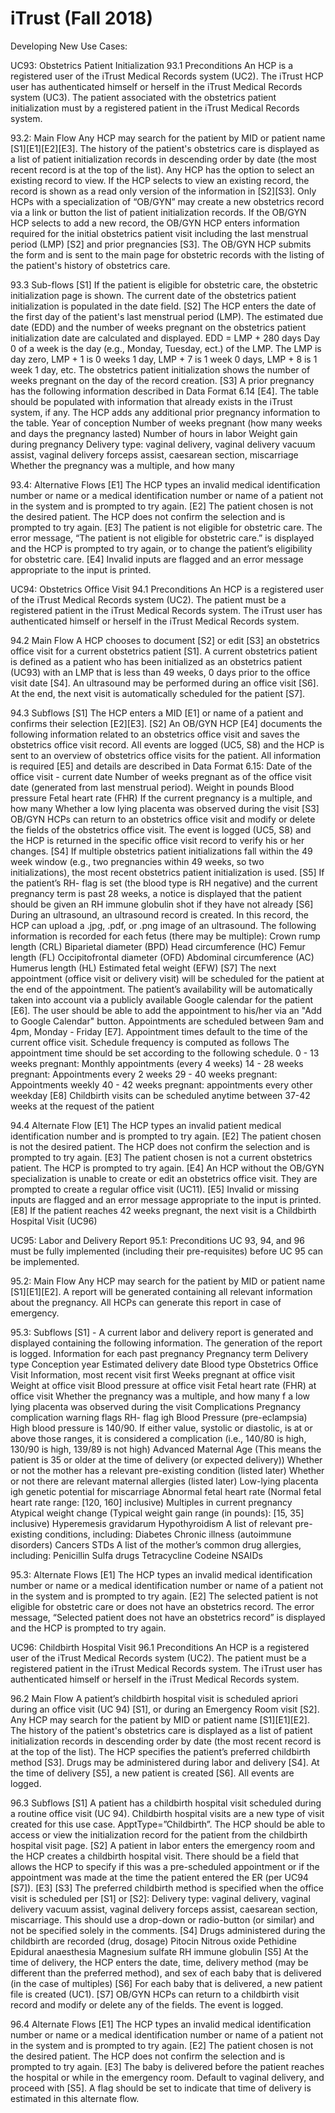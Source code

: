 # iTrust (Fall 2018)

Developing New Use Cases:

UC93: Obstetrics Patient Initialization
93.1 Preconditions
An HCP is a registered user of the iTrust Medical Records system (UC2). The iTrust HCP user has authenticated himself or herself in the iTrust Medical Records system (UC3). The patient associated with the obstetrics patient initialization must by a registered patient in the iTrust Medical Records system.

93.2: Main Flow
Any HCP may search for the patient by MID or patient name [S1][E1][E2][E3]. The history of the patient's obstetrics care is displayed as a list of patient initialization records in descending order by date (the most recent record is at the top of the list). Any HCP has the option to select an existing record to view. If the HCP selects to view an existing record, the record is shown as a read only version of the information in [S2][S3]. Only HCPs with a specialization of “OB/GYN” may create a new obstetrics record via a link or button the list of patient initialization records. If the OB/GYN HCP selects to add a new record, the OB/GYN HCP enters information required for the initial obstetrics patient visit including the last menstrual period (LMP) [S2] and prior pregnancies [S3]. The OB/GYN HCP submits the form and is sent to the main page for obstetric records with the listing of the patient's history of obstetrics care.

93.3 Sub-flows
[S1] If the patient is eligible for obstetric care, the obstetric initialization page is shown. The current date of the obstetrics patient initialization is populated in the date field.
[S2] The HCP enters the date of the first day of the patient's last menstrual period (LMP). The estimated due date (EDD) and the number of weeks pregnant on the obstetrics patient initialization date are calculated and displayed.
	EDD = LMP + 280 days
	Day 0 of a week is the day (e.g., Monday, Tuesday, ect.) of the LMP. The LMP is day zero, LMP + 1 is 0 weeks 1 day, LMP + 7 is 1 week 0 days, LMP + 8 is 1 week 1 day, etc. The obstetrics patient initialization shows the number of weeks pregnant on the day of the record creation.
[S3] A prior pregnancy has the following information described in Data Format 6.14 [E4]. The table should be populated with information that already exists in the iTrust system, if any. The HCP adds any additional prior pregnancy information to the table.
	Year of conception
	Number of weeks pregnant (how many weeks and days the pregnancy lasted)
	Number of hours in labor
	Weight gain during pregnancy
	Delivery type: vaginal delivery, vaginal delivery vacuum assist, vaginal delivery forceps assist, caesarean section, miscarriage
	Whether the pregnancy was a multiple, and how many

93.4: Alternative Flows
[E1] The HCP types an invalid medical identification number or name or a medical identification number or name of a patient not in the system and is prompted to try again.
[E2] The patient chosen is not the desired patient. The HCP does not confirm the selection and is prompted to try again.
[E3] The patient is not eligible for obstetric care.  The error message, “The patient is not eligible for obstetric care.” is displayed and the HCP is prompted to try again, or to change the patient’s eligibility for obstetric care.
[E4] Invalid inputs are flagged and an error message appropriate to the input is printed.

UC94: Obstetrics Office Visit
94.1 Preconditions
An HCP is a registered user of the iTrust Medical Records system (UC2). The patient must be a registered patient in the iTrust Medical Records system. The iTrust user has authenticated himself or herself in the iTrust Medical Records system.

94.2 Main Flow
A HCP chooses to document [S2] or edit [S3] an obstetrics office visit for a current obstetrics patient [S1]. A current obstetrics patient is defined as a patient who has been initialized as an obstetrics patient (UC93) with an LMP that is less than 49 weeks, 0 days prior to the office visit date [S4]. An ultrasound may be performed during an office visit [S6]. At the end, the next visit is automatically scheduled for the patient [S7].

94.3 Subflows
[S1] The HCP enters a MID [E1] or name of a patient and confirms their selection [E2][E3].
[S2] An OB/GYN HCP [E4] documents the following information related to an obstetrics office visit and saves the obstetrics office visit record. All events are logged (UC5, S8) and the HCP is sent to an overview of obstetrics office visits for the patient. All information is required [E5] and details are described in Data Format 6.15: Date of the office visit - current date
	Number of weeks pregnant as of the office visit date (generated from last menstrual period).
	Weight in pounds
	Blood pressure
	Fetal heart rate (FHR)
	If the current pregnancy is a multiple, and how many
	Whether a low lying placenta was observed during the visit
[S3] OB/GYN HCPs can return to an obstetrics office visit and modify or delete the fields of the obstetrics office visit. The event is logged (UC5, S8) and the HCP is returned in the specific office visit record to verify his or her changes.
[S4] If multiple obstetrics patient initializations fall within the 49 week window (e.g., two pregnancies within 49 weeks, so two initializations), the most recent obstetrics patient initialization is used.
[S5] If the patient’s RH- flag is set (the blood type is RH negative) and the current pregnancy term is past 28 weeks, a notice is displayed that the patient should be given an RH immune globulin shot if they have not already
[S6] During an ultrasound, an ultrasound record is created. In this record, the HCP can upload a .jpg, .pdf, or .png image of an ultrasound. The following information is recorded for each fetus (there may be multiple):
	Crown rump length (CRL)
	Biparietal diameter (BPD)
	Head circumference (HC)
	Femur length (FL)
	Occipitofrontal diameter (OFD)
	Abdominal circumference (AC)
	Humerus length (HL)
	Estimated fetal weight (EFW)
[S7] The next appointment (office visit or delivery visit) will be scheduled for the patient at the end of the appointment. The patient’s availability will be automatically taken into account via a publicly available Google calendar for the patient [E6]. The user should be able to add the appointment to his/her via an "Add to Google Calendar" button. Appointments are scheduled between 9am and 4pm, Monday - Friday [E7]. Appointment times default to the time of the current office visit. Schedule frequency is computed as follows  The appointment time should be set according to the following schedule. 
	0 - 13 weeks pregnant: Monthly appointments (every 4 weeks)
	14 - 28 weeks pregnant: Appointments every 2 weeks
	29 - 40 weeks pregnant: Appointments weekly
	40 - 42 weeks pregnant: appointments every other weekday [E8]
	Childbirth visits can be scheduled anytime between 37-42 weeks at the request of the patient

94.4 Alternate Flow
[E1] The HCP types an invalid patient medical identification number and is prompted to try again.
[E2] The patient chosen is not the desired patient. The HCP does not confirm the selection and is prompted to try again.
[E3] The patient chosen is not a current obstetrics patient. The HCP is prompted to try again.
[E4] An HCP without the OB/GYN specialization is unable to create or edit an obstetrics office visit. They are prompted to create a regular office visit (UC11).
[E5] Invalid or missing inputs are flagged and an error message appropriate to the input is printed.
[E8] If the patient reaches 42 weeks pregnant, the next visit is a Childbirth Hospital Visit (UC96)

UC95: Labor and Delivery Report
95.1: Preconditions
UC 93, 94, and 96 must be fully implemented (including their pre-requisites) before UC 95 can be implemented.

95.2: Main Flow
Any HCP may search for the patient by MID or patient name [S1][E1][E2]. A report will be generated containing all relevant information about the pregnancy. All HCPs can generate this report in case of emergency.

95.3: Subflows
[S1] - A current labor and delivery report is generated and displayed containing the following information. The generation of the report is logged.
Information for each past pregnancy
	Pregnancy term
	Delivery type
	Conception year
Estimated delivery date
Blood type
Obstetrics Office Visit Information, most recent visit first
	Weeks pregnant at office visit
	Weight at office visit
	Blood pressure at office visit
	Fetal heart rate (FHR) at office visit
	Whether the pregnancy was a multiple, and how many
	f a low lying placenta was observed during the visit
	Complications
Pregnancy complication warning flags
	RH- flag
	igh Blood Pressure (pre-eclampsia)
	High blood pressure is 140/90. If either value, systolic or diastolic, is at or above those ranges, it is considered a complication (i.e., 140/80 is high, 130/90 is high, 139/89 is not high)
	Advanced Maternal Age (This means the patient is 35 or older at the time of delivery (or expected delivery))
	Whether or not the mother has a relevant pre-existing condition (listed later)
	Whether or not there are relevant maternal allergies (listed later)
	Low-lying placenta
	igh genetic potential for miscarriage
	Abnormal fetal heart rate (Normal fetal heart rate range: [120, 160] inclusive)
	Multiples in current pregnancy
	Atypical weight change (Typical weight gain range (in pounds): [15, 35] inclusive)
	Hyperemesis gravidarum
	Hypothyroidism
A list of relevant pre-existing conditions, including:
	Diabetes
	Chronic illness (autoimmune disorders)
	Cancers
	STDs
A list of the mother’s common drug allergies, including:
	Penicillin
	Sulfa drugs
	Tetracycline
	Codeine
	NSAIDs

95.3: Alternate Flows
[E1] The HCP types an invalid medical identification number or name or a medical identification number or name of a patient not in the system and is prompted to try again.
[E2] The selected patient is not eligible for obstetric care or does not have an obstetrics record. The error message, “Selected patient does not have an obstetrics record” is displayed and the HCP is prompted to try again.

UC96: Childbirth Hospital Visit
96.1 Preconditions
An HCP is a registered user of the iTrust Medical Records system (UC2). The patient must be a registered patient in the iTrust Medical Records system. The iTrust user has authenticated himself or herself in the iTrust Medical Records system.

96.2 Main Flow
A patient’s childbirth hospital visit is scheduled apriori during an office visit (UC 94) [S1], or during an Emergency Room visit [S2]. Any HCP may search for the patient by MID or patient name [S1][E1][E2]. The history of the patient's obstetrics care is displayed as a list of patient initialization records in descending order by date (the most recent record is at the top of the list). The HCP specifies the patient’s preferred childbirth method [S3]. Drugs may be administered during labor and delivery [S4]. At the time of delivery [S5], a new patient is created [S6]. All events are logged.

96.3 Subflows
[S1] A patient has a childbirth hospital visit scheduled during a routine office visit (UC 94). Childbirth hospital visits are a new type of visit created for this use case. ApptType=”Childbirth”. The HCP should be able to access or view the initialization record for the patient from the childbirth hospital visit page.
[S2] A patient in labor enters the emergency room and the HCP creates a childbirth hospital visit. There should be a field that allows the HCP to specify if this was a pre-scheduled appointment or if the appointment was made at the time the patient entered the ER (per UC94 [S7]). [E3]
[S3] The preferred childbirth method is specified when the office visit is scheduled per [S1] or [S2]: Delivery type: vaginal delivery, vaginal delivery vacuum assist, vaginal delivery forceps assist, caesarean section, miscarriage. This should use a drop-down or radio-button (or similar) and not be specified solely in the comments.
[S4] Drugs administered during the childbirth are recorded (drug, dosage)
	Pitocin
	Nitrous oxide
	Pethidine
	Epidural anaesthesia
	Magnesium sulfate
	RH immune globulin
[S5] At the time of delivery, the HCP enters the date, time, delivery method (may be different than the preferred method), and sex of each baby that is delivered (in the case of multiples)
[S6] For each baby that is delivered, a new patient file is created (UC1).
[S7] OB/GYN HCPs can return to a childbirth visit record and modify or delete any of the fields. The event is logged.

96.4 Alternate Flows
[E1] The HCP types an invalid medical identification number or name or a medical identification number or name of a patient not in the system and is prompted to try again.
[E2] The patient chosen is not the desired patient. The HCP does not confirm the selection and is prompted to try again.
[E3] The baby is delivered before the patient reaches the hospital or while in the emergency room. Default to vaginal delivery, and proceed with [S5]. A flag should be set to indicate that time of delivery is estimated in this alternate flow.
